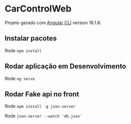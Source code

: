 # CarControlWeb

Projeto gerado com [Angular CLI](https://github.com/angular/angular-cli) version 16.1.8.

## Instalar pacotes

Rode `npm install`

## Rodar aplicação em Desenvolvimento

Rode `ng serve`

## Rodar Fake api no front

Rode `npm install -g json-server`

Rode `json-server --watch 'db.json'`
